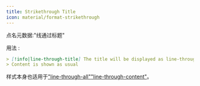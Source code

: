 ```yaml
---
title: Strikethrough Title
icon: material/format-strikethrough
---
```


点名元数据:"线通过标题"

用法 :
```md
> [!info|line-through-title] The title will be displayed as line-through
> Content is shown as usual
```

样式本身也适用于["line-through-all"](。/combined-styling/page-23.md)["line-through-content"](。/content-styling/page-13.md)。
